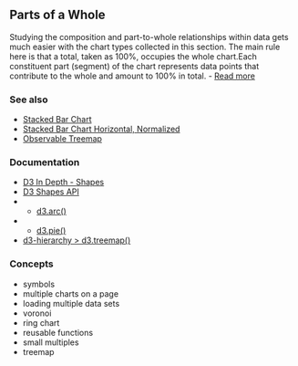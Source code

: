## Parts of a Whole
Studying the composition and part-to-whole relationships within data gets much easier with the chart types collected in this section. The main rule here is that a total, taken as 100%, occupies the whole chart.Each constituent part (segment) of the chart represents data points that contribute to the whole and amount to 100% in total. - <a href="https://www.anychart.com/chartopedia/usage-type/chart-to-show-part-of-the-whole/">Read more</a>

### See also
- <a href="https://observablehq.com/@d3/stacked-bar-chart">Stacked Bar Chart</a>
- <a href="https://observablehq.com/@d3/stacked-normalized-horizontal-bar">Stacked Bar Chart Horizontal, Normalized
- <a href="https://observablehq.com/@d3/treemap">Observable Treemap</a>

### Documentation
- <a href="https://www.d3indepth.com/shapes/">D3 In Depth - Shapes</a>
- <a href="https://github.com/d3/d3-shape">D3 Shapes API</a>
- - <a href="https://github.com/d3/d3-shape#arcs">d3.arc()</a>
- - <a href="https://github.com/d3/d3-shape#arcs">d3.pie()</a>
- <a href="https://observablehq.com/@d3/treemap">d3-hierarchy > d3.treemap()</a> 

### Concepts
- symbols
- multiple charts on a page
- loading multiple data sets
- voronoi
- ring chart
- reusable functions
- small multiples
- treemap